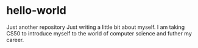 # hello-world
Just another repository
Just writing a little bit about myself. I am taking CS50 to introduce myself to the world of computer science and futher my career.
